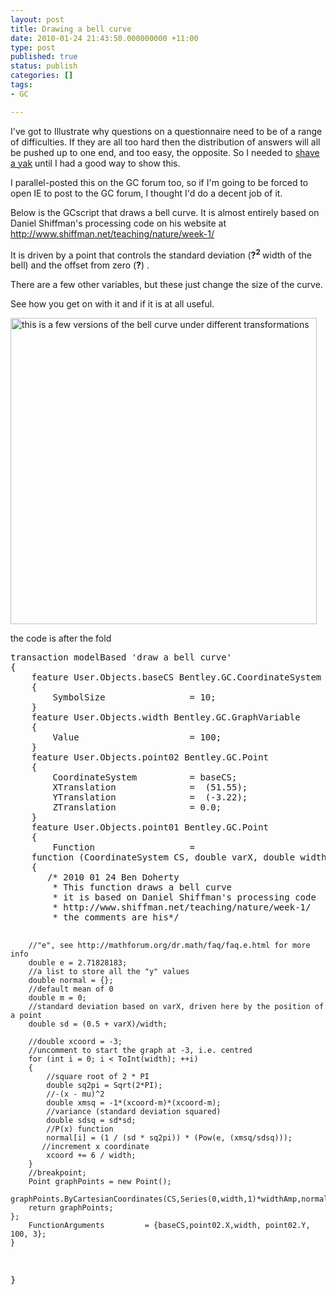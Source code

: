 ```yaml
---
layout: post
title: Drawing a bell curve
date: 2010-01-24 21:43:50.000000000 +11:00
type: post
published: true
status: publish
categories: []
tags:
- GC

---
```

<p>I've got to Illustrate why questions on a questionnaire need to be of a range of difficulties. If they are all too hard then the distribution of answers will all be pushed up to one end, and too easy, the opposite. So I needed to <a href="http://en.wiktionary.org/wiki/yak_shaving">shave a yak</a> until I had a good way to show this.</p>
<p>I parallel-posted this on the GC forum too, so if I'm going to be forced to open IE to post to the GC forum, I thought I'd do a decent job of it.</p>
<p>Below is the GCscript that draws a bell curve. It is almost entirely based on Daniel Shiffman's processing code on his website at  <a href="http://www.shiffman.net/teaching/nature/week-1/">http://www.shiffman.net/teaching/nature/week-1/</a></p>
<p>It is driven by a point that controls the standard deviation (<strong>?</strong><sup><strong>2</strong> </sup>width of the bell) and the offset from zero (<strong>?</strong>) .</p>
<p>There are a few other variables, but these just change the size of the curve.</p>
<p>See how you get on with it and if it is at all useful.</p>
<p><img title="Bell Curve" src="{{ site.baseurl }}/assets/original.aspx" border="0" alt="this is a few versions of the bell curve under different transformations" width="490" /></p>
<p>the code is after the fold<!--more--></p>
<pre name="code" class="c-sharp">
transaction modelBased 'draw a bell curve'
{
    feature User.Objects.baseCS Bentley.GC.CoordinateSystem
    {
        SymbolSize                = 10;
    }
    feature User.Objects.width Bentley.GC.GraphVariable
    {
        Value                     = 100;
    }
    feature User.Objects.point02 Bentley.GC.Point
    {
        CoordinateSystem          = baseCS;
        XTranslation              = <free> (51.55);
        YTranslation              = <free> (-3.22);
        ZTranslation              = 0.0;
    }
    feature User.Objects.point01 Bentley.GC.Point
    {
        Function                  = 
    function (CoordinateSystem CS, double varX, double width, double xcoord, double amplification, double widthAmp)
    {
       /* 2010 01 24 Ben Doherty 
        * This function draws a bell curve
        * it is based on Daniel Shiffman's processing code
        * http://www.shiffman.net/teaching/nature/week-1/
        * the comments are his*/

        //"e", see http://mathforum.org/dr.math/faq/faq.e.html for more info
        double e = 2.71828183;                 
        //a list to store all the "y" values
        double normal = {};                    
        //default mean of 0 
        double m = 0;                          
        //standard deviation based on varX, driven here by the position of a point
        double sd = (0.5 + varX)/width;        

        //double xcoord = -3;                  
        //uncomment to start the graph at -3, i.e. centred
        for (int i = 0; i < ToInt(width); ++i)
        {
            //square root of 2 * PI
            double sq2pi = Sqrt(2*PI);                
            //-(x - mu)^2
            double xmsq = -1*(xcoord-m)*(xcoord-m);   
            //variance (standard deviation squared)
            double sdsq = sd*sd;                      
            //P(x) function
            normal[i] = (1 / (sd * sq2pi)) * (Pow(e, (xmsq/sdsq)));  
           //increment x coordinate
            xcoord += 6 / width;                      
        }
        //breakpoint;
        Point graphPoints = new Point();
        graphPoints.ByCartesianCoordinates(CS,Series(0,width,1)*widthAmp,normal*amplification,0);
        return graphPoints;
    };
        FunctionArguments         = {baseCS,point02.X,width, point02.Y, 100, 3};
    }
}
</free></free></pre>
